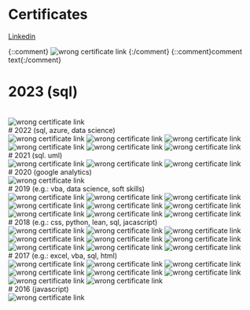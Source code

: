 # Certificates
[Linkedin](https://www.linkedin.com/in/damian-bednarczyk/)

[comment]: <> (<img src="https://raw.githubusercontent.com/DamianBednarczyk/qualification_portfolio/main/certs_pngs/xxx.png" alt="wrong certificate link">)
<!-- <img src="https://raw.githubusercontent.com/DamianBednarczyk/qualification_portfolio/main/certs_pngs/xxx.png" alt="wrong certificate link"> -->
{::comment}
<img src="https://raw.githubusercontent.com/DamianBednarczyk/qualification_portfolio/main/certs_pngs/xxx.png" alt="wrong certificate link">
{:/comment}
{::comment}comment text{:/comment}

# 2023 (sql)
<br>
<img src="https://raw.githubusercontent.com/DamianBednarczyk/qualification_portfolio/main/certs_pngs/certificate_202301_postgresql_window_functions_datacamp.png" alt="wrong certificate link">
<br>
# 2022 (sql, azure, data science)
<br>
<img src="https://raw.githubusercontent.com/DamianBednarczyk/qualification_portfolio/main/certs_pngs/certificate_202212_joining_data_sql_datacamp.png" alt="wrong certificate link">
<img src="https://raw.githubusercontent.com/DamianBednarczyk/qualification_portfolio/main/certs_pngs/certificate_202212_intermediate_sql_datacamp.png" alt="wrong certificate link">
<img src="https://raw.githubusercontent.com/DamianBednarczyk/qualification_portfolio/main/certs_pngs/certificate_202212_data_manipulation_sql_datacamp.png" alt="wrong certificate link">
<img src="https://raw.githubusercontent.com/DamianBednarczyk/qualification_portfolio/main/certs_pngs/certificate_202210_introduction_sql_datacamp.png" alt="wrong certificate link">
<img src="https://raw.githubusercontent.com/DamianBednarczyk/qualification_portfolio/main/certs_pngs/certificate_202210_database_engineer_azure_cloud_sages.png" alt="wrong certificate link">
<img src="https://raw.githubusercontent.com/DamianBednarczyk/qualification_portfolio/main/certs_pngs/certificate_202205_understanding_data_science_datacamp.png" alt="wrong certificate link">
<br>
# 2021 (sql. uml)
<br>
<img src="https://raw.githubusercontent.com/DamianBednarczyk/qualification_portfolio/main/certs_pngs/certificate_202105_intro_sql_server_datacamp.png" alt="wrong certificate link">
<img src="https://raw.githubusercontent.com/DamianBednarczyk/qualification_portfolio/main/certs_pngs/certificate_202104_relational_sql_datacamp.png" alt="wrong certificate link">
<img src="https://raw.githubusercontent.com/DamianBednarczyk/qualification_portfolio/main/certs_pngs/certificate_202103_usecase_uml_beginner_wolski.png" alt="wrong certificate link">
<br>
# 2020 (google analytics)
<br>
<img src="https://raw.githubusercontent.com/DamianBednarczyk/qualification_portfolio/main/certs_pngs/certificate_202001_google_analytics_beginner.png" alt="wrong certificate link">
<br>
# 2019 (e.g.: vba, data science, soft skills)
<br>
<img src="https://raw.githubusercontent.com/DamianBednarczyk/qualification_portfolio/main/certs_pngs/certificate_201911_service_design_gamma.png" alt="wrong certificate link">
<img src="https://raw.githubusercontent.com/DamianBednarczyk/qualification_portfolio/main/certs_pngs/certificate_201911_agile_cooperation_gamma.png" alt="wrong certificate link">
<img src="https://raw.githubusercontent.com/DamianBednarczyk/qualification_portfolio/main/certs_pngs/certificate_201910_pm_in_a_nutshell_absolvent_ubs.png" alt="wrong certificate link">
<img src="https://raw.githubusercontent.com/DamianBednarczyk/qualification_portfolio/main/certs_pngs/certificate_201909_prosty_jezyk_ppp.png" alt="wrong certificate link">
<img src="https://raw.githubusercontent.com/DamianBednarczyk/qualification_portfolio/main/certs_pngs/certificate_201908_excel_kaizen_inauka.png" alt="wrong certificate link">
<img src="https://raw.githubusercontent.com/DamianBednarczyk/qualification_portfolio/main/certs_pngs/certificate_201905_vba_altkom.png" alt="wrong certificate link">
<img src="https://raw.githubusercontent.com/DamianBednarczyk/qualification_portfolio/main/certs_pngs/certificate_201905_ml_ai_dataworkshop.png" alt="wrong certificate link">
<img src="https://raw.githubusercontent.com/DamianBednarczyk/qualification_portfolio/main/certs_pngs/certificate_201904_facylitacja_aib_.png" alt="wrong certificate link">
<img src="https://raw.githubusercontent.com/DamianBednarczyk/qualification_portfolio/main/certs_pngs/certificate_201902_ml_ai_dataworkshop.png" alt="wrong certificate link">
<br>
# 2018 (e.g.: css, python, lean, sql, jacascript)
<br>
<img src="https://raw.githubusercontent.com/DamianBednarczyk/qualification_portfolio/main/certs_pngs/certificate_201811_sila_nawykow_aib.png" alt="wrong certificate link">
<img src="https://raw.githubusercontent.com/DamianBednarczyk/qualification_portfolio/main/certs_pngs/certificate_201809_python3_tutorial_sololearn_1073-5266426.png" alt="wrong certificate link">
<img src="https://raw.githubusercontent.com/DamianBednarczyk/qualification_portfolio/main/certs_pngs/certificate_201809_intro_python_datacamp.png" alt="wrong certificate link">
<img src="https://raw.githubusercontent.com/DamianBednarczyk/qualification_portfolio/main/certs_pngs/certificate_201809_intermediate_python_datacamp.png" alt="wrong certificate link">
<img src="https://raw.githubusercontent.com/DamianBednarczyk/qualification_portfolio/main/certs_pngs/certificate_201806_ms_sql_altkom.png" alt="wrong certificate link">
<img src="https://raw.githubusercontent.com/DamianBednarczyk/qualification_portfolio/main/certs_pngs/certificate_201806_lean_aib.png" alt="wrong certificate link">
<img src="https://raw.githubusercontent.com/DamianBednarczyk/qualification_portfolio/main/certs_pngs/certificate_201805_javascript_sololearn_1024-5266426.png" alt="wrong certificate link">
<img src="https://raw.githubusercontent.com/DamianBednarczyk/qualification_portfolio/main/certs_pngs/certificate_201804_joiningpostre_sql_datacamp.png" alt="wrong certificate link">
<img src="https://raw.githubusercontent.com/DamianBednarczyk/qualification_portfolio/main/certs_pngs/certificate_201804_css_fundamental_sololearn_1023-5266426.png" alt="wrong certificate link">
<br>
# 2017 (e.g.: excel, vba, sql, html)
<br>
<img src="https://raw.githubusercontent.com/DamianBednarczyk/qualification_portfolio/main/certs_pngs/certificate_201711_html_fundamental_sololearn_1014-5266426.png" alt="wrong certificate link">
<img src="https://raw.githubusercontent.com/DamianBednarczyk/qualification_portfolio/main/certs_pngs/certificate_201708_intro_sql_datacamp.png" alt="wrong certificate link">
<img src="https://raw.githubusercontent.com/DamianBednarczyk/qualification_portfolio/main/certs_pngs/certificate_201707_sql_fundamental_sololearn_1060-5266426.png" alt="wrong certificate link">
<img src="https://raw.githubusercontent.com/DamianBednarczyk/qualification_portfolio/main/certs_pngs/certificate_201705_vba_comarch.png" alt="wrong certificate link">
<img src="https://raw.githubusercontent.com/DamianBednarczyk/qualification_portfolio/main/certs_pngs/certificate_201705_time_mgmt_aib.png" alt="wrong certificate link">
<img src="https://raw.githubusercontent.com/DamianBednarczyk/qualification_portfolio/main/certs_pngs/certificate_201705_sql_comarch.png" alt="wrong certificate link">
<img src="https://raw.githubusercontent.com/DamianBednarczyk/qualification_portfolio/main/certs_pngs/certificate_201705_excel_iexcel_pl_591.png" alt="wrong certificate link">
<img src="https://raw.githubusercontent.com/DamianBednarczyk/qualification_portfolio/main/certs_pngs/certificate_201705_excel_expert_comarch.png" alt="wrong certificate link">
<br>
# 2016 (javascript)
<br>
<img src="https://raw.githubusercontent.com/DamianBednarczyk/qualification_portfolio/main/certs_pngs/certificate_201611_javascript_altkom.png" alt="wrong certificate link">

